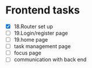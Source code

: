 # Frontend tasks

- [x] 18.Router set up
- [ ] 19.Login/register page
- [ ] 19.home page
- [ ] task management page
- [ ] focus page
- [ ] communication with back end